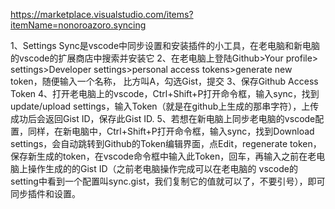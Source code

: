

https://marketplace.visualstudio.com/items?itemName=nonoroazoro.syncing


1、Settings Sync是vscode中同步设置和安装插件的小工具，在老电脑和新电脑的vscode的扩展商店中搜索并安装它
2、在老电脑上登陆Github>Your profile> settings>Developer settings>personal access tokens>generate new token，随便输入一个名称， 比方叫A，勾选Gist，提交
3、保存Github Access Token
4、打开老电脑上的vscode，Ctrl+Shift+P打开命令框，输入sync，找到update/upload settings，输入Token（就是在github上生成的那串字符），上传成功后会返回Gist ID，保存此Gist ID.
5、若想在新电脑上同步老电脑的vscode配置，同样，在新电脑中，Ctrl+Shift+P打开命令框，输入sync，找到Download settings，会自动跳转到Github的Token编辑界面，点Edit，regenerate token，保存新生成的token，在vscode命令框中输入此Token，回车，再输入之前在老电脑上操作生成的的Gist ID（之前老电脑操作完成可以在老电脑的 vscode的setting中看到一个配置叫sync.gist，我们复制它的值就可以了，不要引号），即可同步插件和设置。
